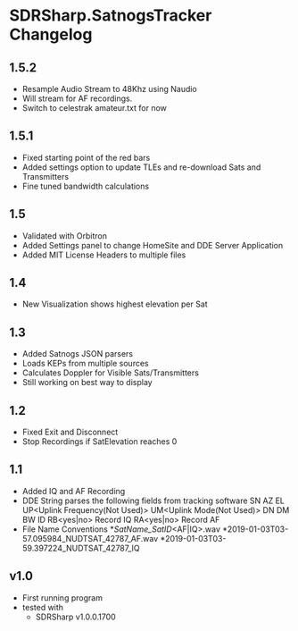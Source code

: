 # SDRSharp.SatnogsTracker Changelog
## 1.5.2
* Resample Audio Stream to 48Khz using Naudio
* Will stream for AF recordings.
* Switch to celestrak amateur.txt for now
## 1.5.1
* Fixed starting point of the red bars
* Added settings option to update TLEs and re-download Sats and Transmitters
* Fine tuned bandwidth calculations
## 1.5 ##
* Validated with Orbitron
* Added Settings panel to change HomeSite and DDE Server Application
* Added MIT License Headers to multiple files
## 1.4 ##
* New Visualization shows highest elevation per Sat
## 1.3 ##
* Added Satnogs JSON parsers
* Loads KEPs from multiple sources
* Calculates Doppler for Visible Sats/Transmitters
* Still working on best way to display
## 1.2 ##
* Fixed Exit and Disconnect
* Stop Recordings if SatElevation reaches 0
## 1.1 ##
* Added IQ and AF Recording 
* DDE String parses the following fields from tracking software
	SN<Satellite Name>
	AZ<Azimuth>
	EL<Elevation>
	UP<Uplink Frequency(Not Used)>
	UM<Uplink Mode(Not Used)>
	DN<Downlink Frequency in Hz>
	DM<Downlink Mode>
	BW<Filter Bandwidth in Hz>
	ID<Satnogs ID>
	RB<yes|no> Record IQ
	RA<yes|no> Record AF
* File Name Conventions
	*<Date>_SatName_SatID_<AF|IQ>.wav
	*2019-01-03T03-57.095984_NUDTSAT_42787_AF.wav
	*2019-01-03T03-59.397224_NUDTSAT_42787_IQ
## v1.0 ##
* First running program 
* tested with 
  * SDRSharp v1.0.0.1700
